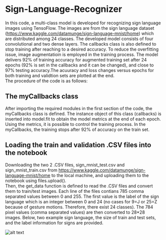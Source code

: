 # Sign-Language-Recognizer
In this code, a multi-class model is developed for recognizing sign language images using TensoFlow. The images are from the sign language dataset (https://www.kaggle.com/datamunge/sign-language-mnist/home) which are distributed among 24 classes. The developed model consists of four convolutional and two dense layers. The callbacks class is also defined to stop training after reaching to a desired accuracy. To reduce the overfitting issue, image augmentatioin is employed in the training process. The model delivers 92% of training accuracy for augmented training set after 24 epochs (92% is set in the callbacks and it can be changed), and close to 97% testing accuracy.The acuuracy and loss changes versus epochs for both training and validtion sets are plotted at the end.  
The procedure of the code is as follows:

## The myCallbacks class

After importing the required modules in the first section of the code, the myCallbacks class is defined. The instance object of this class (callbacks) is inserted into model.fit to obtain the model metrics at the end of each epoch. Using the metrics, it is possible to control the training process. In the myCallbacks, the training stops after 92% of accuracy on the train set.

## Loading the train and validation .CSV files into the notebook
Downloading the two 2 .CSV files, sign_mnist_test.csv and sign_mnist_train.csv from https://www.kaggle.com/datamunge/sign-language-mnist/home to the local machine, 
and uploading them to the notebook using files.upload().  
Then, the get_data function is defined to read the .CSV files and convert them to train/test images. Each line of the files contians 785 comma separated values between 0 and 255. The first value is the label of the sign language which is an integer between 0 and 24 (no cases for 9=J or 25=Z because of gesture motions. Therefore, there exist 24 classes). The 784 pixel values (comma separated values) are then converted to 28*28 images. Below, two example sign language, the size of train and test sets, and the label information for signs are provided. 

![alt text](https://github.com/Arazsh/Sign-Language-Recognizer/blob/media/.png?raw=true) 
